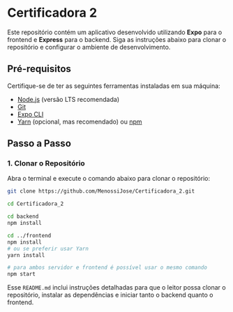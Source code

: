 # Certificadora 2

Este repositório contém um aplicativo desenvolvido utilizando **Expo** para o frontend e **Express** para o backend. Siga as instruções abaixo para clonar o repositório e configurar o ambiente de desenvolvimento.

## Pré-requisitos

Certifique-se de ter as seguintes ferramentas instaladas em sua máquina:

- [Node.js](https://nodejs.org/) (versão LTS recomendada)
- [Git](https://git-scm.com/)
- [Expo CLI](https://docs.expo.dev/get-started/installation/)
- [Yarn](https://classic.yarnpkg.com/en/docs/install/) (opcional, mas recomendado) ou [npm](https://www.npmjs.com/)

## Passo a Passo

### 1. Clonar o Repositório

Abra o terminal e execute o comando abaixo para clonar o repositório:

```bash
git clone https://github.com/MenossiJose/Certificadora_2.git

cd Certificadora_2

cd backend
npm install

cd ../frontend
npm install
# ou se preferir usar Yarn
yarn install

# para ambos servidor e frontend é possível usar o mesmo comando
npm start
```
Esse `README.md` inclui instruções detalhadas para que o leitor possa clonar o repositório, instalar as dependências e iniciar tanto o backend quanto o frontend.


